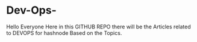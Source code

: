 # Dev-Ops-

Hello Everyone 
Here in this GITHUB REPO there will be the Articles related to DEVOPS for hashnode Based on the Topics.
